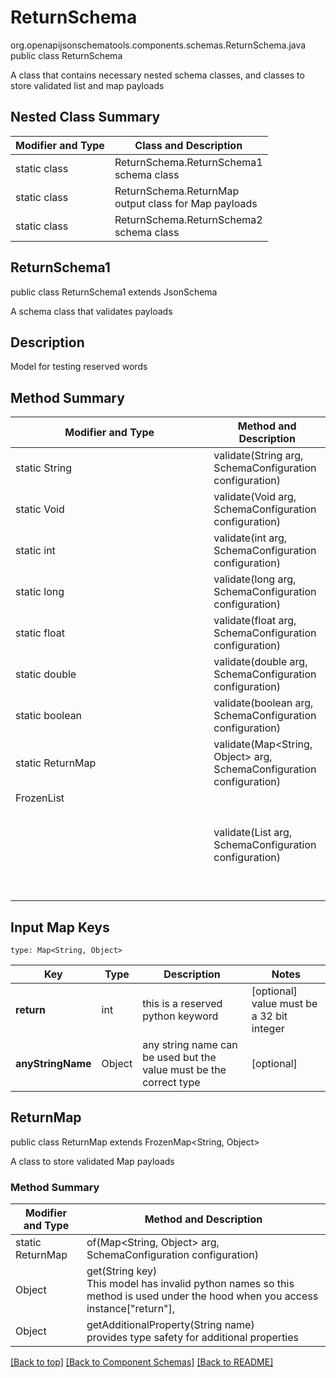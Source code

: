 # ReturnSchema
org.openapijsonschematools.components.schemas.ReturnSchema.java
public class ReturnSchema

A class that contains necessary nested schema classes, and classes to store validated list and map payloads

## Nested Class Summary
| Modifier and Type | Class and Description |
| ----------------- | ---------------------- |
| static class | ReturnSchema.ReturnSchema1<br> schema class |
| static class | ReturnSchema.ReturnMap<br> output class for Map payloads |
| static class | ReturnSchema.ReturnSchema2<br> schema class |

## ReturnSchema1
public class ReturnSchema1
extends JsonSchema

A schema class that validates payloads


## Description
Model for testing reserved words

## Method Summary
| Modifier and Type | Method and Description |
| ----------------- | ---------------------- |
| static String | validate(String arg, SchemaConfiguration configuration) |
| static Void | validate(Void arg, SchemaConfiguration configuration) |
| static int | validate(int arg, SchemaConfiguration configuration) |
| static long | validate(long arg, SchemaConfiguration configuration) |
| static float | validate(float arg, SchemaConfiguration configuration) |
| static double | validate(double arg, SchemaConfiguration configuration) |
| static boolean | validate(boolean arg, SchemaConfiguration configuration) |
| static ReturnMap | validate(Map<String, Object> arg, SchemaConfiguration configuration) |
| FrozenList<Object> | validate(List<Object> arg, SchemaConfiguration configuration) |

## Input Map Keys
```
type: Map<String, Object>
```
Key | Type |  Description | Notes
------------ | ------------- | ------------- | -------------
**return** | int | this is a reserved python keyword | [optional] value must be a 32 bit integer
**anyStringName** | Object | any string name can be used but the value must be the correct type | [optional]

## ReturnMap
public class ReturnMap
extends FrozenMap<String, Object>

A class to store validated Map payloads

### Method Summary
| Modifier and Type | Method and Description |
| ----------------- | ---------------------- |
| static ReturnMap | of(Map<String, Object> arg, SchemaConfiguration configuration) |
| Object | get(String key)<br>This model has invalid python names so this method is used under the hood when you access instance["return"],  |
| Object | getAdditionalProperty(String name)<br>provides type safety for additional properties |

[[Back to top]](#top) [[Back to Component Schemas]](../../../README.md#Component-Schemas) [[Back to README]](../../../README.md)

